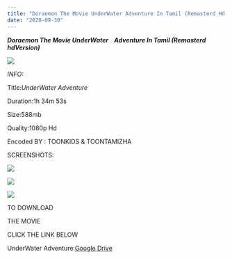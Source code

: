 ```yaml
---
title: "Doraemon The Movie UnderWater Adventure In Tamil (Remasterd Hd Version)"
date: "2020-09-30"
---
```


 **_Doraemon The Movie UnderWater    Adventure In Tamil (Remasterd hdVersion)_**

**_![](https://1.bp.blogspot.com/-fPLyy0nKBNw/X3QSHd4_gsI/AAAAAAAAAqo/oxPWR3e-YBczwK37YU5g8KUlXfhag-2ZwCLcBGAsYHQ/w533-h278/Doraemon-Nobita-Underwater-Adventure-990x556.png)_**

_INFO:_

 Title:_UnderWater Adventure_

Duration:1h 34m 53s

Size:588mb

Quality:1080p Hd

Encoded BY : TOONKIDS & TOONTAMIZHA

  

SCREENSHOTS:

[![](https://1.bp.blogspot.com/-X9J_w4DAxTA/X3QwRqDCnpI/AAAAAAAAAq4/JHwq2J8jp78vJmCOVJkwp2bgRMdYBtN5wCLcBGAsYHQ/s320/vlcsnap-2020-09-30-10h06m41s096.png)](https://1.bp.blogspot.com/-X9J_w4DAxTA/X3QwRqDCnpI/AAAAAAAAAq4/JHwq2J8jp78vJmCOVJkwp2bgRMdYBtN5wCLcBGAsYHQ/s1280/vlcsnap-2020-09-30-10h06m41s096.png)

[![](https://1.bp.blogspot.com/-h2KLY_Xzjz8/X3QwRphmoHI/AAAAAAAAAq8/Zub3PAhhWh8Q1j7PZxKnM-ELp3xKunpvACLcBGAsYHQ/s320/vlcsnap-2020-09-30-10h04m58s251.png)](https://1.bp.blogspot.com/-h2KLY_Xzjz8/X3QwRphmoHI/AAAAAAAAAq8/Zub3PAhhWh8Q1j7PZxKnM-ELp3xKunpvACLcBGAsYHQ/s1280/vlcsnap-2020-09-30-10h04m58s251.png)

[![](https://1.bp.blogspot.com/--TORT-XQAL8/X3QwRPWJd6I/AAAAAAAAAq0/Ud9wM8xL0LkGSEtevrRfHJCxMMU1ramcwCLcBGAsYHQ/s320/vlcsnap-2020-09-30-10h03m57s127.png)](https://1.bp.blogspot.com/--TORT-XQAL8/X3QwRPWJd6I/AAAAAAAAAq0/Ud9wM8xL0LkGSEtevrRfHJCxMMU1ramcwCLcBGAsYHQ/s1280/vlcsnap-2020-09-30-10h03m57s127.png)

TO DOWNLOAD

THE MOVIE

CLICK THE LINK BELOW

UnderWater Adventure:[Google Drive](https://drive.google.com/file/d/10TnrHn-O3mCUiC0kPshIPZIR59rhnNQV/view?usp=sharing)
